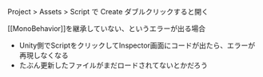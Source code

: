 
Project > Assets > Script で Create
ダブルクリックすると開く

[[MonoBehavior]]を継承していない、というエラーが出る場合
- Unity側でScriptをクリックしてInspector画面にコードが出たら、エラーが再現しなくなる
- たぶん更新したファイルがまだロードされてないとかだろう
